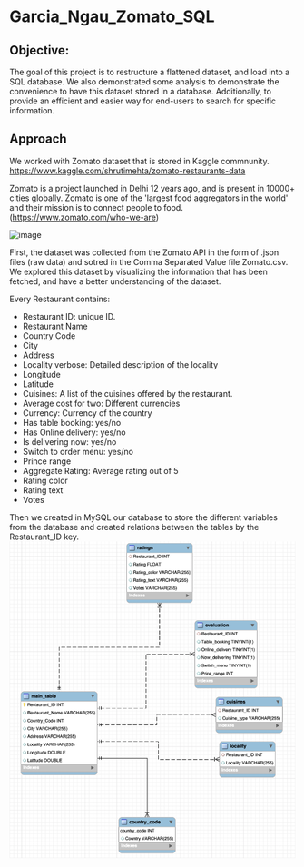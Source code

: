 # Garcia_Ngau_Zomato_SQL

## Objective:

The goal of this project is to restructure a flattened dataset, and load into a SQL database. We also demonstrated some analysis to demonstrate the convenience to have this dataset stored in a database. Additionally, to provide an efficient and easier way for end-users to search for specific information.  
 
## Approach
We worked with Zomato dataset that is stored in Kaggle commnunity. https://www.kaggle.com/shrutimehta/zomato-restaurants-data

Zomato is a project launched in Delhi 12 years ago, and is present in 10000+ cities globally. Zomato is one of the 'largest food aggregators in the world' and their mission is to connect people to food.(https://www.zomato.com/who-we-are)

![image](https://user-images.githubusercontent.com/54993787/115320794-840f8f80-a150-11eb-878e-52b8abbe304c.png)

First, the dataset was collected from the Zomato API in the form of .json files (raw data) and sotred in the Comma Separated Value file Zomato.csv. We explored this dataset by visualizing the information that has been fetched, and have a better understanding of the dataset. 

Every Restaurant contains:
- Restaurant ID: unique ID.        
- Restaurant Name                            
- Country Code                                      
- City                          
- Address                       
- Locality verbose: Detailed description of the locality
- Longitude                     
- Latitude                     
- Cuisines: A list of the cuisines offered by the restaurant.
- Average cost for two: Different currencies
- Currency: Currency of the country
- Has table booking: yes/no
- Has Online delivery: yes/no
- Is delivering now: yes/no
- Switch to order menu: yes/no
- Prince range
- Aggregate Rating: Average rating out of 5
- Rating color
- Rating text
- Votes

Then we created in MySQL our database to store the different variables from the database and created relations between the tables by the Restaurant_ID key. 
![image](https://github.com/GWU-DBMS-For-Analytics/Garcia_Ngau_Zomato_SQL/blob/main/Img/SchemaDB.png)


